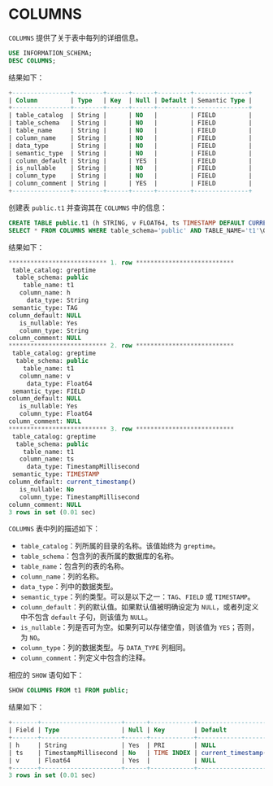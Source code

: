 # COLUMNS

`COLUMNS` 提供了关于表中每列的详细信息。

```sql
USE INFORMATION_SCHEMA;
DESC COLUMNS;
```

结果如下：

```sql
+----------------+--------+------+------+---------+---------------+
| Column         | Type   | Key  | Null | Default | Semantic Type |
+----------------+--------+------+------+---------+---------------+
| table_catalog  | String |      | NO   |         | FIELD         |
| table_schema   | String |      | NO   |         | FIELD         |
| table_name     | String |      | NO   |         | FIELD         |
| column_name    | String |      | NO   |         | FIELD         |
| data_type      | String |      | NO   |         | FIELD         |
| semantic_type  | String |      | NO   |         | FIELD         |
| column_default | String |      | YES  |         | FIELD         |
| is_nullable    | String |      | NO   |         | FIELD         |
| column_type    | String |      | NO   |         | FIELD         |
| column_comment | String |      | YES  |         | FIELD         |
+----------------+--------+------+------+---------+---------------+
```

创建表 `public.t1` 并查询其在 `COLUMNS` 中的信息：

```sql
CREATE TABLE public.t1 (h STRING, v FLOAT64, ts TIMESTAMP DEFAULT CURRENT_TIMESTAMP() TIME INDEX, PRIMARY KEY(h));
SELECT * FROM COLUMNS WHERE table_schema='public' AND TABLE_NAME='t1'\G
```

结果如下：

```sql
*************************** 1. row ***************************
 table_catalog: greptime
  table_schema: public
    table_name: t1
   column_name: h
     data_type: String
 semantic_type: TAG
column_default: NULL
   is_nullable: Yes
   column_type: String
column_comment: NULL
*************************** 2. row ***************************
 table_catalog: greptime
  table_schema: public
    table_name: t1
   column_name: v
     data_type: Float64
 semantic_type: FIELD
column_default: NULL
   is_nullable: Yes
   column_type: Float64
column_comment: NULL
*************************** 3. row ***************************
 table_catalog: greptime
  table_schema: public
    table_name: t1
   column_name: ts
     data_type: TimestampMillisecond
 semantic_type: TIMESTAMP
column_default: current_timestamp()
   is_nullable: No
   column_type: TimestampMillisecond
column_comment: NULL
3 rows in set (0.01 sec)
```

`COLUMNS` 表中列的描述如下：

- `table_catalog`：列所属的目录的名称。该值始终为 `greptime`。
- `table_schema`：包含列的表所属的数据库的名称。
- `table_name`：包含列的表的名称。
- `column_name`：列的名称。
- `data_type`：列中的数据类型。
- `semantic_type`：列的类型。可以是以下之一：`TAG`、`FIELD` 或 `TIMESTAMP`。
- `column_default`：列的默认值。如果默认值被明确设定为 `NULL`，或者列定义中不包含 `default` 子句，则该值为 `NULL`。
- `is_nullable`：列是否可为空。如果列可以存储空值，则该值为 `YES`；否则，为 `NO`。
- `column_type`：列的数据类型。与 `DATA_TYPE` 列相同。
- `column_comment`：列定义中包含的注释。

相应的 `SHOW` 语句如下：

```sql
SHOW COLUMNS FROM t1 FROM public;
```

结果如下：

```sql
+-------+----------------------+------+------------+---------------------+-------+
| Field | Type                 | Null | Key        | Default             | Extra |
+-------+----------------------+------+------------+---------------------+-------+
| h     | String               | Yes  | PRI        | NULL                |       |
| ts    | TimestampMillisecond | No   | TIME INDEX | current_timestamp() |       |
| v     | Float64              | Yes  |            | NULL                |       |
+-------+----------------------+------+------------+---------------------+-------+
3 rows in set (0.01 sec)
```
